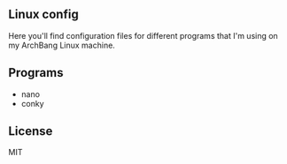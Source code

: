 ## Linux config
Here you'll find configuration files for different programs that I'm using on my
ArchBang Linux machine.

## Programs
- nano
- conky


## License
MIT
